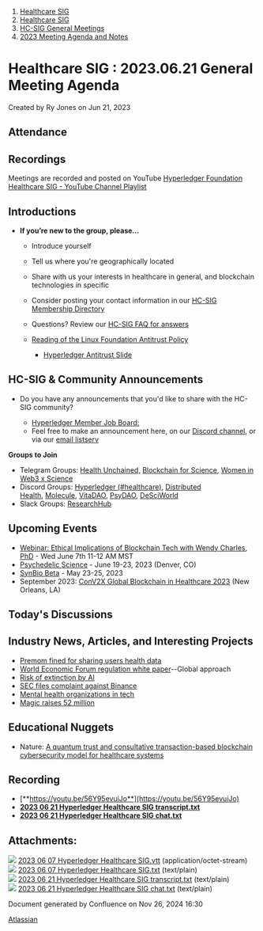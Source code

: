 1. [Healthcare SIG](index.html)
2. [Healthcare SIG](Healthcare-SIG_20545573.html)
3. [HC-SIG General Meetings](HC-SIG-General-Meetings_20545763.html)
4. [2023 Meeting Agenda and Notes](2023-Meeting-Agenda-and-Notes_20564098.html)

# Healthcare SIG : 2023.06.21 General Meeting Agenda

Created by Ry Jones on Jun 21, 2023

## **Attendance**

## **Recordings**

Meetings are recorded and posted on YouTube [Hyperledger Foundation Healthcare SIG - YouTube Channel Playlist](https://www.youtube.com/playlist?list=PL0MZ85B_96CHQN9cscCdW-LZwp5GAoPrH)

## **Introductions**

- **If you’re new to the group, please…**
  
  - Introduce yourself
  - Tell us where you're geographically located
  - Share with us your interests in healthcare in general, and blockchain technologies in specific
  - Consider posting your contact information in our [HC-SIG Membership Directory](https://lf-hyperledger.atlassian.net/wiki/display/HCSIG/Membership+Directory)
  - Questions? Review our [HC-SIG FAQ for answers](https://lf-hyperledger.atlassian.net/wiki/display/HCSIG/HC-SIG+FAQ)
  - [Reading of the Linux Foundation Antitrust Policy](https://www.linuxfoundation.org/antitrust-policy "https://www.linuxfoundation.org/antitrust-policy")
    
    - [Hyperledger Antitrust Slide](https://tinyurl.com/HL-antitrust-slide "https://tinyurl.com/HL-antitrust-slide")

## **HC-SIG &amp; Community Announcements**

- Do you have any announcements that you'd like to share with the HC-SIG community?
  
  - [Hyperledger Member Job Board:](https://www.hyperledger.org/about/jobs?utm_campaign=Hyperledger%20Monthly%20Newsletter%20&utm_medium=email&_hsmi=154551725&_hsenc=p2ANqtz-8uA1nQ5dbP40dPnt0wVlGw5AfdhtMgOhL06CyTts5ZBMpP04VWNOS4XMAgZ-fE4NScauC20wnL5ym-BAd6iiBjGZ_Tvw&utm_content=154551725&utm_source=hs_email)
  - Feel free to make an announcement here, on our [Discord channel](https://discord.gg/hyperledger), or via our [email listserv](https://lists.hyperledger.org/g/healthcare-sig)

**Groups to Join**

- Telegram Groups: [Health Unchained,](https://t.me/healthunchained) [Blockchain for Science](https://t.me/BlockchainForScience), [Women in Web3 x Science](https://t.me/+Y6OzEBEnSaVkMTM8)
- Discord Groups: [Hyperledger (#healthcare)](https://discord.gg/hyperledger), [Distributed Health](https://discord.gg/WBeYqBJZ), [Molecule](https://discord.com/invite/uAGW7K4hQU), [VitaDAO](https://discord.com/invite/3S3ftnmZYD), [PsyDAO](https://discord.com/invite/z6Hscwh5Ge), [DeSciWorld](https://discord.com/invite/jnEUqVH8xv)
- Slack Groups: [ResearchHub](https://researchhub-community.slack.com/join/shared_invite/zt-oytw02om-w1cQc2Kcjs7vg3tZHqt9Ww#/shared-invite/email)

## **Upcoming Events**

- [Webinar: Ethical Implications of Blockchain Tech with Wendy Charles, PhD](https://burstiq.zoom.us/webinar/register/WN_v8DPDdzfQDuqK4kmi7rbCA#/registration) - Wed June 7th 11-12 AM MST
- [Psychedelic Science](https://psychedelicscience.org/) - June 19-23, 2023 (Denver, CO)
- [SynBio Beta](https://www.synbiobeta.com/) - May 23-25, 2023
- September 2023: [ConV2X Global Blockchain in Healthcare 2023](https://conv2xsymposium.com/) (New Orleans, LA)

## **Today's Discussions**

## **Industry News, Articles, and Interesting Projects**

- [Premom fined for sharing users health data](https://www.cnn.com/2023/05/17/tech/easy-healthcare-corporation-premom-app-privacy/index.html)
- [World Economic Forum regulation white paper](https://www.weforum.org/whitepapers/pathways-to-crypto-asset-regulation-a-global-approach)--Global approach
- [Risk of extinction by AI](https://www.theguardian.com/technology/2023/may/30/risk-of-extinction-by-ai-should-be-global-priority-say-tech-experts?CMP=share_btn_tw)
- [SEC files complaint against Binance](https://www.bbc.com/news/business-65814031)
- [Mental health organizations in tech](https://www.revolt.tv/article/2023-05-26/304695/web3-mental-health-organizations-in-tech-you-need-to-know/)
- [Magic raises 52 million](https://cointelegraph.com/news/magic-raises-52m-in-funding-round-led-by-paypal-ventures)

## **Educational Nuggets**

- Nature: [A quantum trust and consultative transaction-based blockchain cybersecurity model for healthcare systems](https://www.nature.com/articles/s41598-023-34354-x)

## **Recording**

- [**https://youtu.be/56Y95evuiJo**](https://youtu.be/56Y95evuiJo)
- [**2023 06 21 Hyperledger Healthcare SIG transcript.txt**](attachments/20557974/20564163.txt)
- [**2023 06 21 Hyperledger Healthcare SIG chat.txt**](attachments/20557974/20564164.txt)

## Attachments:

![](images/icons/bullet_blue.gif) [2023 06 07 Hyperledger Healthcare SIG.vtt](attachments/20557974/20564161.vtt) (application/octet-stream)  
![](images/icons/bullet_blue.gif) [2023 06 07 Hyperledger Healthcare SIG.txt](attachments/20557974/20564162.txt) (text/plain)  
![](images/icons/bullet_blue.gif) [2023 06 21 Hyperledger Healthcare SIG transcript.txt](attachments/20557974/20564163.txt) (text/plain)  
![](images/icons/bullet_blue.gif) [2023 06 21 Hyperledger Healthcare SIG chat.txt](attachments/20557974/20564164.txt) (text/plain)

Document generated by Confluence on Nov 26, 2024 16:30

[Atlassian](http://www.atlassian.com/)
